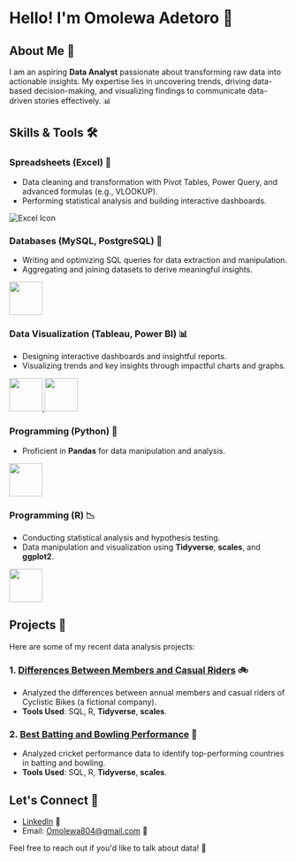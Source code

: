 
# **Hello! I'm Omolewa Adetoro** 👋

## **About Me** 🎯
I am an aspiring **Data Analyst** passionate about transforming raw data into actionable insights. My expertise lies in uncovering trends, driving data-based decision-making, and visualizing findings to communicate data-driven stories effectively. 📊

## **Skills & Tools** 🛠️

### **Spreadsheets (Excel)** 📑
- Data cleaning and transformation with Pivot Tables, Power Query, and advanced formulas (e.g., VLOOKUP).
- Performing statistical analysis and building interactive dashboards.

![Excel Icon](https://img.icons8.com/?size=96&id=UECmBSgBOvPT&format=png)

### **Databases (MySQL, PostgreSQL)** 💾
- Writing and optimizing SQL queries for data extraction and manipulation.
- Aggregating and joining datasets to derive meaningful insights.

<img src= "https://img.icons8.com/?size=96&id=rgPSE6nAB766&format=png" height = "60"/>

### **Data Visualization (Tableau, Power BI)** 📊
- Designing interactive dashboards and insightful reports.
- Visualizing trends and key insights through impactful charts and graphs.

 
<a href="#" target="_blank"> <img src= "https://logos-world.net/wp-content/uploads/2022/02/Microsoft-Power-BI-Symbol.png"  height = "60"/> </a>
<a href="#" target="_blank"> <img src= "https://upload.wikimedia.org/wikipedia/en/thumb/0/06/Tableau_logo.svg/1920px-Tableau_logo.svg.png" height = "60"/> </a>

### **Programming (Python)** 🐍
- Proficient in **Pandas** for data manipulation and analysis.

<img src= "https://upload.wikimedia.org/wikipedia/commons/c/c3/Python-logo-notext.svg" height = "60"/>

### **Programming (R)** 📉
- Conducting statistical analysis and hypothesis testing.
- Data manipulation and visualization using **Tidyverse**, **scales**, and **ggplot2**.

<img src= "https://img.icons8.com/?size=96&id=CLvQeiwFpit4&format=png" height = "60"/> </a>

## **Projects** 💼
Here are some of my recent data analysis projects:

### 1. [**Differences Between Members and Casual Riders**](https://github.com/Omolewa-Adetoro/Members-And-Casual-Riders-Differences) 🚲
- Analyzed the differences between annual members and casual riders of Cyclistic Bikes (a fictional company).
- **Tools Used**: SQL, R, **Tidyverse**, **scales**.

### 2. [**Best Batting and Bowling Performance**](https://github.com/Omolewa-Adetoro/Best-Batting-And-Bowling-Performance) 🏏
- Analyzed cricket performance data to identify top-performing countries in batting and bowling.
- **Tools Used**: SQL, R, **Tidyverse**, **scales**.

## **Let's Connect** 🤝
- [LinkedIn](https://www.linkedin.com/in/omolewa-adetoro-135b64252) 💼
- Email: [Omolewa804@gmail.com](mailto:Omolewa804@gmail.com) 📧

Feel free to reach out if you'd like to talk about data! 💬
